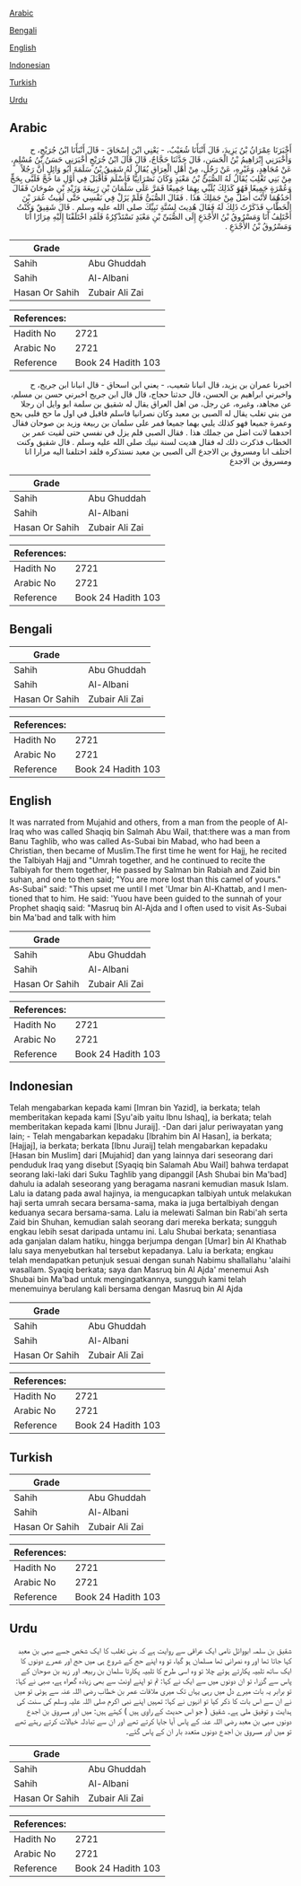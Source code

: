 [Arabic](#arabic)

[Bengali](#bengali)

[English](#english)

[Indonesian](#indonesian)

[Turkish](#turkish)

[Urdu](#urdu)

## Arabic


<div dir="rtl" lang="ar" style={{fontSize:'larger',backgroundColor:'#f8f9fa',padding:20}}>
أَخْبَرَنَا عِمْرَانُ بْنُ يَزِيدَ، قَالَ أَنْبَأَنَا شُعَيْبٌ، - يَعْنِي ابْنَ إِسْحَاقَ - قَالَ أَنْبَأَنَا ابْنُ جُرَيْجٍ، ح وَأَخْبَرَنِي إِبْرَاهِيمُ بْنُ الْحَسَنِ، قَالَ حَدَّثَنَا حَجَّاجٌ، قَالَ قَالَ ابْنُ جُرَيْجٍ أَخْبَرَنِي حَسَنُ بْنُ مُسْلِمٍ، عَنْ مُجَاهِدٍ، وَغَيْرِهِ، عَنْ رَجُلٍ، مِنْ أَهْلِ الْعِرَاقِ يُقَالُ لَهُ شَقِيقُ بْنُ سَلَمَةَ أَبُو وَائِلٍ أَنَّ رَجُلاً مِنْ بَنِي تَغْلِبَ يُقَالُ لَهُ الصُّبَىُّ بْنُ مَعْبَدٍ وَكَانَ نَصْرَانِيًّا فَأَسْلَمَ فَأَقْبَلَ فِي أَوَّلِ مَا حَجَّ فَلَبَّى بِحَجٍّ وَعُمْرَةٍ جَمِيعًا فَهُوَ كَذَلِكَ يُلَبِّي بِهِمَا جَمِيعًا فَمَرَّ عَلَى سَلْمَانَ بْنِ رَبِيعَةَ وَزَيْدِ بْنِ صُوحَانَ فَقَالَ أَحَدُهُمَا لأَنْتَ أَضَلُّ مِنْ جَمَلِكَ هَذَا ‏.‏ فَقَالَ الصُّبَىُّ فَلَمْ يَزَلْ فِي نَفْسِي حَتَّى لَقِيتُ عُمَرَ بْنَ الْخَطَّابِ فَذَكَرْتُ ذَلِكَ لَهُ فَقَالَ هُدِيتَ لِسُنَّةِ نَبِيِّكَ صلى الله عليه وسلم ‏.‏ قَالَ شَقِيقٌ وَكُنْتُ أَخْتَلِفُ أَنَا وَمَسْرُوقُ بْنُ الأَجْدَعِ إِلَى الصُّبَىِّ بْنِ مَعْبَدٍ نَسْتَذْكِرُهُ فَلَقَدِ اخْتَلَفْنَا إِلَيْهِ مِرَارًا أَنَا وَمَسْرُوقُ بْنُ الأَجْدَعِ ‏.‏
</div>
<div style={{backgroundColor:'#f8f9fa',padding:20, marginBottom: 10}}><table> <thead> <tr> <th>Grade</th> <th></th> </tr> </thead> <tbody> <tr><td>Sahih</td><td>Abu Ghuddah</td></tr><tr><td>Sahih</td><td>Al-Albani</td></tr><tr><td>Hasan Or Sahih</td><td>Zubair Ali Zai</td></tr></tbody></table><table> <thead> <tr> <th>References:</th> <th></th> </tr> </thead> <tbody><tr><td>Hadith No</td><td>2721</td></tr><tr><td>Arabic No</td><td>2721</td></tr><tr><td>Reference</td><td>Book 24 Hadith 103</td></tr></tbody></table></div>


<div dir="rtl" lang="ar" style={{fontSize:'larger',backgroundColor:'#f8f9fa',padding:20}}>
اخبرنا عمران بن يزيد، قال انبانا شعيب، - يعني ابن اسحاق - قال انبانا ابن جريج، ح واخبرني ابراهيم بن الحسن، قال حدثنا حجاج، قال قال ابن جريج اخبرني حسن بن مسلم، عن مجاهد، وغيره، عن رجل، من اهل العراق يقال له شقيق بن سلمة ابو وايل ان رجلا من بني تغلب يقال له الصبى بن معبد وكان نصرانيا فاسلم فاقبل في اول ما حج فلبى بحج وعمرة جميعا فهو كذلك يلبي بهما جميعا فمر على سلمان بن ربيعة وزيد بن صوحان فقال احدهما لانت اضل من جملك هذا . فقال الصبى فلم يزل في نفسي حتى لقيت عمر بن الخطاب فذكرت ذلك له فقال هديت لسنة نبيك صلى الله عليه وسلم . قال شقيق وكنت اختلف انا ومسروق بن الاجدع الى الصبى بن معبد نستذكره فلقد اختلفنا اليه مرارا انا ومسروق بن الاجدع
</div>
<div style={{backgroundColor:'#f8f9fa',padding:20, marginBottom: 10}}><table> <thead> <tr> <th>Grade</th> <th></th> </tr> </thead> <tbody> <tr><td>Sahih</td><td>Abu Ghuddah</td></tr><tr><td>Sahih</td><td>Al-Albani</td></tr><tr><td>Hasan Or Sahih</td><td>Zubair Ali Zai</td></tr></tbody></table><table> <thead> <tr> <th>References:</th> <th></th> </tr> </thead> <tbody><tr><td>Hadith No</td><td>2721</td></tr><tr><td>Arabic No</td><td>2721</td></tr><tr><td>Reference</td><td>Book 24 Hadith 103</td></tr></tbody></table></div>

## Bengali


<div dir="ltr" lang="bn" style={{fontSize:'larger',backgroundColor:'#f8f9fa',padding:20}}>

</div>
<div style={{backgroundColor:'#f8f9fa',padding:20, marginBottom: 10}}><table> <thead> <tr> <th>Grade</th> <th></th> </tr> </thead> <tbody> <tr><td>Sahih</td><td>Abu Ghuddah</td></tr><tr><td>Sahih</td><td>Al-Albani</td></tr><tr><td>Hasan Or Sahih</td><td>Zubair Ali Zai</td></tr></tbody></table><table> <thead> <tr> <th>References:</th> <th></th> </tr> </thead> <tbody><tr><td>Hadith No</td><td>2721</td></tr><tr><td>Arabic No</td><td>2721</td></tr><tr><td>Reference</td><td>Book 24 Hadith 103</td></tr></tbody></table></div>

## English


<div dir="ltr" lang="en" style={{fontSize:'larger',backgroundColor:'#f8f9fa',padding:20}}>
It was narrated from Mujahid and others, from a man from the people of Al-Iraq who was called Shaqiq bin Salmah Abu Wail, that:there was a man from Banu Taghlib, who was called As-Subai bin Mabad, who had been a Christian, then became of Muslim.The first time he went for Hajj, he recited the Talbiyah Hajj and "Umrah together, and he continued to recite the Talbiyah for them together, He passed by Salman bin Rabiah and Zaid bin suhan, and one to then said; "You are more lost than this camel of yours." As-Subai" said: "This upset me until I met 'Umar bin Al-Khattab, and I mentioned that to him. He said: 'Yuou have been guided to the sunnah of your Prophet shaqiq said: "Masruq bin Al-Ajda and I often used to visit As-Subai bin Ma'bad and talk with him
</div>
<div style={{backgroundColor:'#f8f9fa',padding:20, marginBottom: 10}}><table> <thead> <tr> <th>Grade</th> <th></th> </tr> </thead> <tbody> <tr><td>Sahih</td><td>Abu Ghuddah</td></tr><tr><td>Sahih</td><td>Al-Albani</td></tr><tr><td>Hasan Or Sahih</td><td>Zubair Ali Zai</td></tr></tbody></table><table> <thead> <tr> <th>References:</th> <th></th> </tr> </thead> <tbody><tr><td>Hadith No</td><td>2721</td></tr><tr><td>Arabic No</td><td>2721</td></tr><tr><td>Reference</td><td>Book 24 Hadith 103</td></tr></tbody></table></div>

## Indonesian


<div dir="ltr" lang="id" style={{fontSize:'larger',backgroundColor:'#f8f9fa',padding:20}}>
Telah mengabarkan kepada kami [Imran bin Yazid], ia berkata; telah memberitakan kepada kami [Syu'aib yaitu Ibnu Ishaq], ia berkata; telah memberitakan kepada kami [Ibnu Juraij]. -Dan dari jalur periwayatan yang lain; - Telah mengabarkan kepadaku [Ibrahim bin Al Hasan], ia berkata; [Hajjaj], ia berkata; berkata [Ibnu Juraij] telah mengabarkan kepadaku [Hasan bin Muslim] dari [Mujahid] dan yang lainnya dari seseorang dari penduduk Iraq yang disebut [Syaqiq bin Salamah Abu Wail] bahwa terdapat seorang laki-laki dari Suku Taghlib yang dipanggil [Ash Shubai bin Ma'bad] dahulu ia adalah seseorang yang beragama nasrani kemudian masuk Islam. Lalu ia datang pada awal hajinya, ia mengucapkan talbiyah untuk melakukan haji serta umrah secara bersama-sama, maka ia juga bertalbiyah dengan keduanya secara bersama-sama. Lalu ia melewati Salman bin Rabi'ah serta Zaid bin Shuhan, kemudian salah seorang dari mereka berkata; sungguh engkau lebih sesat daripada untamu ini. Lalu Shubai berkata; senantiasa ada ganjalan dalam hatiku, hingga berjumpa dengan [Umar] bin Al Khathab lalu saya menyebutkan hal tersebut kepadanya. Lalu ia berkata; engkau telah mendapatkan petunjuk sesuai dengan sunah Nabimu shallallahu 'alaihi wasallam. Syaqiq berkata; saya dan Masruq bin Al Ajda' menemui Ash Shubai bin Ma'bad untuk mengingatkannya, sungguh kami telah menemuinya berulang kali bersama dengan Masruq bin Al Ajda
</div>
<div style={{backgroundColor:'#f8f9fa',padding:20, marginBottom: 10}}><table> <thead> <tr> <th>Grade</th> <th></th> </tr> </thead> <tbody> <tr><td>Sahih</td><td>Abu Ghuddah</td></tr><tr><td>Sahih</td><td>Al-Albani</td></tr><tr><td>Hasan Or Sahih</td><td>Zubair Ali Zai</td></tr></tbody></table><table> <thead> <tr> <th>References:</th> <th></th> </tr> </thead> <tbody><tr><td>Hadith No</td><td>2721</td></tr><tr><td>Arabic No</td><td>2721</td></tr><tr><td>Reference</td><td>Book 24 Hadith 103</td></tr></tbody></table></div>

## Turkish


<div dir="ltr" lang="tr" style={{fontSize:'larger',backgroundColor:'#f8f9fa',padding:20}}>

</div>
<div style={{backgroundColor:'#f8f9fa',padding:20, marginBottom: 10}}><table> <thead> <tr> <th>Grade</th> <th></th> </tr> </thead> <tbody> <tr><td>Sahih</td><td>Abu Ghuddah</td></tr><tr><td>Sahih</td><td>Al-Albani</td></tr><tr><td>Hasan Or Sahih</td><td>Zubair Ali Zai</td></tr></tbody></table><table> <thead> <tr> <th>References:</th> <th></th> </tr> </thead> <tbody><tr><td>Hadith No</td><td>2721</td></tr><tr><td>Arabic No</td><td>2721</td></tr><tr><td>Reference</td><td>Book 24 Hadith 103</td></tr></tbody></table></div>

## Urdu


<div dir="rtl" lang="ur" style={{fontSize:'larger',backgroundColor:'#f8f9fa',padding:20}}>
شقیق بن سلمہ ابووائل نامی ایک عراقی سے روایت ہے کہ بنی تغلب کا ایک شخص جسے صبی بن معبد کہا جاتا تھا اور وہ نصرانی تھا مسلمان ہو گیا، تو وہ اپنے حج کے شروع ہی میں حج اور عمرے دونوں کا ایک ساتھ تلبیہ پکارتے ہوئے چلا تو وہ اسی طرح کا تلبیہ پکارتا سلمان بن ربیعہ اور زید بن صوحان کے پاس سے گزرا، تو ان دونوں میں سے ایک نے کہا: تم تو اپنے اونٹ سے بھی زیادہ گمراہ ہے، صبی نے کہا: تو برابر یہ بات میرے دل میں رہی یہاں تک میری ملاقات عمر بن خطاب رضی اللہ عنہ سے ہوئی تو میں نے ان سے اس بات کا ذکر کیا تو انہوں نے کہا: تمہیں اپنے نبی اکرم صلی اللہ علیہ وسلم کی سنت کی ہدایت و توفیق ملی ہے۔ شقیق ( جو اس حدیث کے راوی ہیں ) کہتے ہیں: میں اور مسروق بن اجدع دونوں صبی بن معبد رضی اللہ عنہ کے پاس آیا جایا کرتے تھے اور ان سے تبادلہ خیالات کرتے رہتے تھے تو میں اور مسروق بن اجدع دونوں متعدد بار ان کے پاس گئے۔
</div>
<div style={{backgroundColor:'#f8f9fa',padding:20, marginBottom: 10}}><table> <thead> <tr> <th>Grade</th> <th></th> </tr> </thead> <tbody> <tr><td>Sahih</td><td>Abu Ghuddah</td></tr><tr><td>Sahih</td><td>Al-Albani</td></tr><tr><td>Hasan Or Sahih</td><td>Zubair Ali Zai</td></tr></tbody></table><table> <thead> <tr> <th>References:</th> <th></th> </tr> </thead> <tbody><tr><td>Hadith No</td><td>2721</td></tr><tr><td>Arabic No</td><td>2721</td></tr><tr><td>Reference</td><td>Book 24 Hadith 103</td></tr></tbody></table></div>